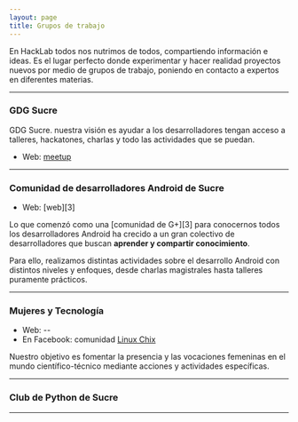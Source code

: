 ```yaml
---
layout: page
title: Grupos de trabajo
---
```


En HackLab todos nos nutrimos de todos, compartiendo información e ideas. Es
el lugar perfecto donde experimentar y hacer realidad proyectos nuevos por
medio de grupos de trabajo, poniendo en contacto a expertos en diferentes
materias.

---

### GDG Sucre

GDG Sucre. nuestra visión es ayudar a los desarrolladores tengan acceso a talleres, hackatones, charlas y todo las actividades que se puedan.
* Web: [meetup](https://www.meetup.com/es/GDG-Sucre/)

---

### Comunidad de desarrolladores Android de Sucre

* Web: [web][3]

Lo que comenzó como una [comunidad de G+][3] para conocernos todos los desarrolladores Android ha crecido a un gran colectivo
de desarrolladores que buscan **aprender y compartir conocimiento**.

Para ello, realizamos distintas actividades sobre el desarrollo Android con distintos niveles y enfoques, desde charlas
magistrales hasta talleres puramente prácticos.

---

### Mujeres y Tecnología

* Web: --
* En Facebook: comunidad [Linux Chix](https://www.facebook.com/linuxchixbo/)

Nuestro objetivo es fomentar la presencia y las vocaciones femeninas en el mundo científico-técnico mediante acciones y actividades específicas.

---

### Club de Python de Sucre

---


[1]: https://twitter.com/draexx
[2]: https://twitter.com/
